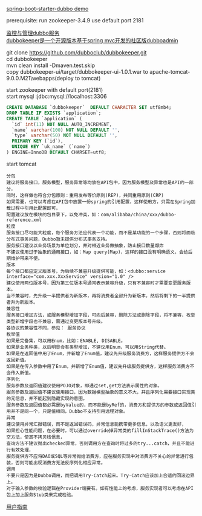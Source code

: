 
[spring-boot-starter-dubbo demo](https://github.com/teaey/spring-boot-starter-dubbo)

prerequisite:
run zookeeper-3.4.9
use default port 2181


[监控与管理dubbo服务](http://qinghua.github.io/dubbo-3/)       
[dubbokeeper是一个开源版本基于spring mvc开发的社区版dubboadmin](https://github.com/dubboclub/dubbokeeper)     

git clone https://github.com/dubboclub/dubbokeeper.git   
cd dubbokeeper   
mvn clean install -Dmaven.test.skip    
copy  dubbokeeper-ui/target/dubbokeeper-ui-1.0.1.war  to apache-tomcat-9.0.0.M21\webapps(deploy to tomcat)      
   
start zookeeper with default port(2181)   
start mysql :jdbc:mysql://localhost:3306    
```sql
CREATE DATABASE `dubbokeeper`  DEFAULT CHARACTER SET utf8mb4;  
DROP TABLE IF EXISTS `application`;  
CREATE TABLE `application` (  
  `id` int(11) NOT NULL AUTO_INCREMENT,  
  `name` varchar(100) NOT NULL DEFAULT '',
  `type` varchar(50) NOT NULL DEFAULT '',
  PRIMARY KEY (`id`),
  UNIQUE KEY `uk_name` (`name`)
) ENGINE=InnoDB DEFAULT CHARSET=utf8;
```
start tomcat

```text
分包
建议将服务接口，服务模型，服务异常等均放在API包中，因为服务模型及异常也是API的一部分，
同时，这样做也符合分包原则：重用发布等价原则(REP)，共同重用原则(CRP)
如果需要，也可以考虑在API包中放置一份spring的引用配置，这样使用方，只需在Spring加载过程中引用此配置即可，
配置建议放在模块的包目录下，以免冲突，如：com/alibaba/china/xxx/dubbo-reference.xml
粒度
服务接口尽可能大粒度，每个服务方法应代表一个功能，而不是某功能的一个步骤，否则将面临分布式事务问题，Dubbo暂未提供分布式事务支持。
服务接口建议以业务场景为单位划分，并对相近业务做抽象，防止接口数量爆炸
不建议使用过于抽象的通用接口，如：Map query(Map)，这样的接口没有明确语义，会给后期维护带来不便。
版本
每个接口都应定义版本号，为后续不兼容升级提供可能，如：<dubbo:service interface="com.xxx.XxxService" version="1.0" />
建议使用两位版本号，因为第三位版本号通常表示兼容升级，只有不兼容时才需要变更服务版本。
当不兼容时，先升级一半提供者为新版本，再将消费者全部升为新版本，然后将剩下的一半提供者升为新版本。
兼容性
服务接口增加方法，或服务模型增加字段，可向后兼容，删除方法或删除字段，将不兼容，枚举类型新增字段也不兼容，需通过变更版本号升级。
各协议的兼容性不同，参见： 服务协议
枚举值
如果是完备集，可以用Enum，比如：ENABLE, DISABLE。
如果是业务种类，以后明显会有类型增加，不建议用Enum，可以用String代替。
如果是在返回值中用了Enum，并新增了Enum值，建议先升级服务消费方，这样服务提供方不会返回新值。
如果是在传入参数中用了Enum，并新增了Enum值，建议先升级服务提供方，这样服务消费方不会传入新值。
序列化
服务参数及返回值建议使用POJO对象，即通过set,get方法表示属性的对象。
服务参数及返回值不建议使用接口，因为数据模型抽象的意义不大，并且序列化需要接口实现类的元信息，并不能起到隐藏实现的意图。
服务参数及返回值都必需是byValue的，而不能是byRef的，消费方和提供方的参数或返回值引用并不是同一个，只是值相同，Dubbo不支持引用远程对象。
异常
建议使用异常汇报错误，而不是返回错误码，异常信息能携带更多信息，以及语义更友好，
如果担心性能问题，在必要时，可以通过override掉异常类的fillInStackTrace()方法为空方法，使其不拷贝栈信息，
查询方法不建议抛出checked异常，否则调用方在查询时将过多的try...catch，并且不能进行有效处理，
服务提供方不应将DAO或SQL等异常抛给消费方，应在服务实现中对消费方不关心的异常进行包装，否则可能出现消费方无法反序列化相应异常。
调用
不要只是因为是Dubbo调用，而把调用Try-Catch起来。Try-Catch应该加上合适的回滚边界上。
对于输入参数的校验逻辑在Provider端要有。如有性能上的考虑，服务实现者可以考虑在API包上加上服务Stub类来完成检验。
```

[用户指南](http://dubbo.io/User+Guide-zh.htm#UserGuide-zh-%E5%85%A5%E9%97%A8)

